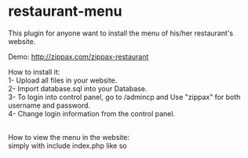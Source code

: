 restaurant-menu
===============
This plugin for anyone want to install the menu of his/her restaurant's website.

Demo:
http://zippax.com/zippax-restaurant

How to install it:<br />
1- Upload all files in your website.<br />
2- Import database.sql into your Database.<br />
3- To login into control panel, go to /admincp and Use "zippax" for both username and password.<br />
4- Change login information from the control panel.<br /><br />

How to view the menu in the website:<br />
simply with include index.php like so <? include "restaurant-menu/index.php"; ?>
